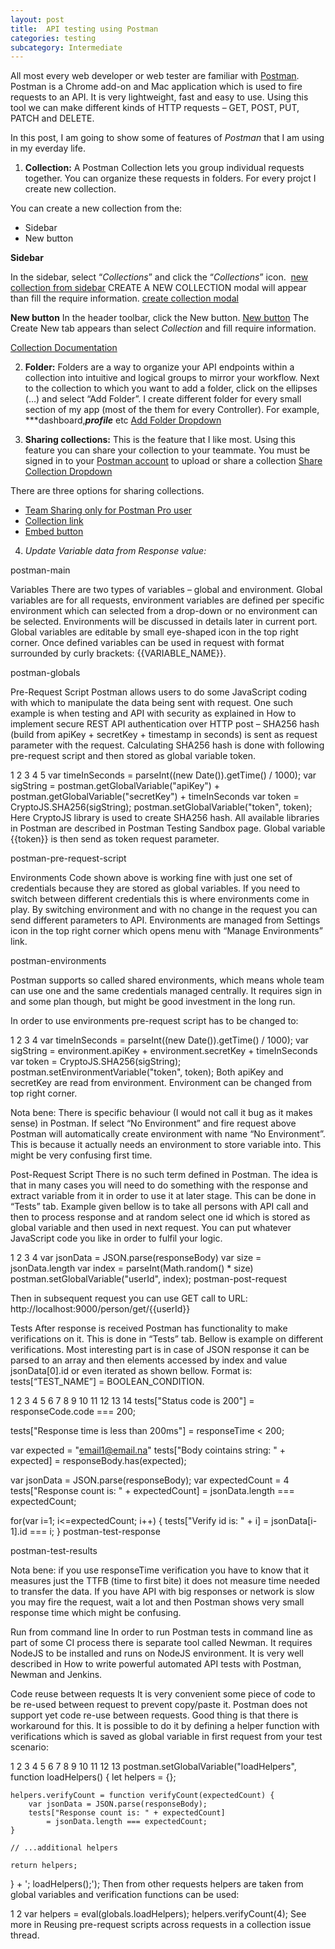 ```yaml
---
layout: post
title:  API testing using Postman
categories: testing
subcategory: Intermediate
---
```

All most every web developer or web tester are familiar with [Postman](https://www.getpostman.com/).
Postman is a Chrome add-on and Mac application which is used to fire requests to an API.
It is very lightweight, fast and easy to use. Using this tool we can make different kinds of HTTP requests – GET, POST, PUT, PATCH and DELETE.

In this post, I am going to show some of features of *Postman* that I am using in my everday life.

1. **Collection:**
  A Postman Collection lets you group individual requests together. You can organize these requests in folders.
  For every projct I create new collection.
  
  You can create a new collection from the:

  - Sidebar
  - New button
  
  **Sidebar**

  In the sidebar, select “*Collections*” and click the “*Collections*” icon.
  [new collection from sidebar](https://s3.amazonaws.com/postman-static-getpostman-com/postman-docs/collections_icon1.png)
  CREATE A NEW COLLECTION modal will appear than fill the require information.
  [create collection modal](https://s3.amazonaws.com/postman-static-getpostman-com/postman-docs/collections-createcollectionmodal.png)
  
  **New button**
  In the header toolbar, click the New button.
  [New button](https://s3.amazonaws.com/postman-static-getpostman-com/postman-docs/HeaderToolBar.png)
  The Create New tab appears than select *Collection* and fill require information.
  
  [Collection Documentation](https://www.getpostman.com/docs/postman/collections/creating_collections#collapse-category-0-2)
  
2. **Folder:**
  Folders are a way to organize your API endpoints within a collection into intuitive and logical groups to mirror your       workflow. Next to the collection to which you want to add a folder, click on the ellipses (…) and select “Add Folder”.
  I create different folder for every small section of my app (most of the them for every Controller).
  For example, ***dashboard,***profile*** etc
  [Add Folder Dropdown](https://s3.amazonaws.com/postman-static-getpostman-com/postman-docs/addFolderDropdown.png)

3. **Sharing collections:**
  This is the feature that I like most. Using this feature you can share your collection to your teammate.
  You must be signed in to your [Postman account](https://www.getpostman.com/docs/postman/launching_postman/postman_account)    to upload or share a collection
  [Share Collection Dropdown](https://s3.amazonaws.com/postman-static-getpostman-com/postman-docs/shareCollectionDropdown.png)

There are three options for sharing collections.
  - [Team Sharing only for Postman Pro user](https://s3.amazonaws.com/postman-static-getpostman-com/postman-docs/59137211.png)
  - [Collection link](https://s3.amazonaws.com/postman-static-getpostman-com/postman-docs/58564829.png)
  - [Embed button](https://s3.amazonaws.com/postman-static-getpostman-com/postman-docs/58564746.png)

4. **Update Variable data from Response value*:*

postman-main

Variables 
There are two types of variables – global and environment. Global variables are for all requests, environment variables are defined per specific environment which can selected from a drop-down or no environment can be selected. Environments will be discussed in details later in current port. Global variables are editable by small eye-shaped icon in the top right corner. Once defined variables can be used in request with format surrounded by curly brackets: {{VARIABLE_NAME}}.

postman-globals

Pre-Request Script
Postman allows users to do some JavaScript coding with which to manipulate the data being sent with request. One such example is when testing and API with security as explained in How to implement secure REST API authentication over HTTP post – SHA256 hash (build from apiKey + secretKey + timestamp in seconds) is sent as request parameter with the request. Calculating SHA256 hash is done with following pre-request script and then stored as global variable token.

1
2
3
4
5
var timeInSeconds = parseInt((new Date()).getTime() / 1000);
var sigString = postman.getGlobalVariable("apiKey") + 
    postman.getGlobalVariable("secretKey") + timeInSeconds
var token = CryptoJS.SHA256(sigString);
postman.setGlobalVariable("token", token);
Here CryptoJS library is used to create SHA256 hash. All available libraries in Postman are described in Postman Testing Sandbox page. Global variable {{token}} is then send as token request parameter.

postman-pre-request-script

Environments
Code shown above is working fine with just one set of credentials because they are stored as global variables. If you need to switch between different credentials this is where environments come in play. By switching environment and with no change in the request you can send different parameters to API. Environments are managed from Settings icon in the top right corner which opens menu with “Manage Environments” link.

postman-environments

Postman supports so called shared environments, which means whole team can use one and the same credentials managed centrally. It requires sign in and some plan though, but might be good investment in the long run.

In order to use environments pre-request script has to be changed to:

1
2
3
4
var timeInSeconds = parseInt((new Date()).getTime() / 1000);
var sigString = environment.apiKey + environment.secretKey + timeInSeconds
var token = CryptoJS.SHA256(sigString);
postman.setEnvironmentVariable("token", token);
Both apiKey and secretKey are read from environment. Environment can be changed from top right corner.

Nota bene: There is specific behaviour (I would not call it bug as it makes sense) in Postman. If select “No Environment” and fire request above Postman will automatically create environment with name “No Environment”. This is because it actually needs an environment to store variable into. This might be very confusing first time.

Post-Request Script
There is no such term defined in Postman. The idea is that in many cases you will need to do something with the response and extract variable from it in order to use it at later stage. This can be done in “Tests” tab. Example given bellow is to take all persons with API call and then to process response and at random select one id which is stored as global variable and then used in next request. You can put whatever JavaScript code you like in order to fulfil your logic.

1
2
3
4
var jsonData = JSON.parse(responseBody)
var size = jsonData.length
var index = parseInt(Math.random() * size)
postman.setGlobalVariable("userId", index);
postman-post-request

Then in subsequent request you can use GET call to URL: http://localhost:9000/person/get/{{userId}}

Tests
After response is received Postman has functionality to make verifications on it. This is done in “Tests” tab. Bellow is example on different verifications. Most interesting part is in case of JSON response it can be parsed to an array and then elements accessed by index and value jsonData[0].id or even iterated as shown bellow. Format is: tests[“TEST_NAME”] = BOOLEAN_CONDITION.

1
2
3
4
5
6
7
8
9
10
11
12
13
14
tests["Status code is 200"] = responseCode.code === 200;
 
tests["Response time is less than 200ms"] = responseTime < 200;
 
var expected = "email1@email.na"
tests["Body cointains string: " + expected] = responseBody.has(expected);
 
var jsonData = JSON.parse(responseBody);
var expectedCount = 4
tests["Response count is: " + expectedCount] = jsonData.length === expectedCount;
 
for(var i=1; i<=expectedCount; i++) {
    tests["Verify id is: " + i] = jsonData[i-1].id === i;
}
postman-test-response

postman-test-results

Nota bene: if you use responseTime verification you have to know that it measures just the TTFB (time to first bite) it does not measure time needed to transfer the data. If you have API with big responses or network is slow you may fire the request, wait a lot and then Postman shows very small response time which might be confusing.

Run from command line
In order to run Postman tests in command line as part of some CI process there is separate tool called Newman. It requires NodeJS to be installed and runs on NodeJS environment. It is very well described in How to write powerful automated API tests with Postman, Newman and Jenkins.

Code reuse between requests
It is very convenient some piece of code to be re-used between request to prevent copy/paste it. Postman does not support yet code re-use between requests. Good thing is that there is workaround for this. It is possible to do it by defining a helper function with verifications which is saved as global variable in first request from your test scenario:

1
2
3
4
5
6
7
8
9
10
11
12
13
postman.setGlobalVariable("loadHelpers", function loadHelpers() {
    let helpers = {};
 
    helpers.verifyCount = function verifyCount(expectedCount) {
        var jsonData = JSON.parse(responseBody);
        tests["Response count is: " + expectedCount] 
            = jsonData.length === expectedCount;
    }
 
    // ...additional helpers
 
    return helpers;
} + '; loadHelpers();');
Then from other requests helpers are taken from global variables and verification functions can be used:

1
2
var helpers = eval(globals.loadHelpers);
helpers.verifyCount(4);
See more in Reusing pre-request scripts across requests in a collection issue thread.
